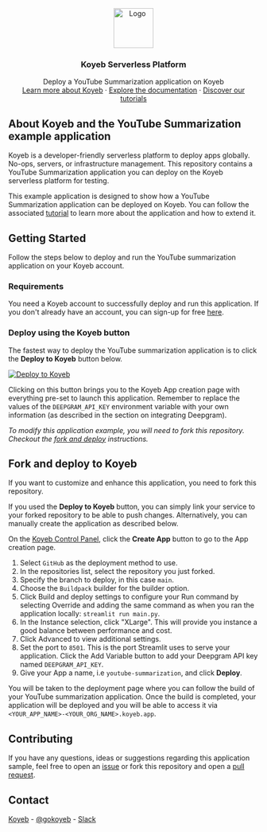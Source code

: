 <div align="center">
  <a href="https://koyeb.com">
    <img src="https://www.koyeb.com/static/images/icons/koyeb.svg" alt="Logo" width="80" height="80">
  </a>
  <h3 align="center">Koyeb Serverless Platform</h3>
  <p align="center">
    Deploy a YouTube Summarization application on Koyeb
    <br />
    <a href="https://koyeb.com">Learn more about Koyeb</a>
    ·
    <a href="https://koyeb.com/docs">Explore the documentation</a>
    ·
    <a href="https://koyeb.com/tutorials">Discover our tutorials</a>
  </p>
</div>


## About Koyeb and the YouTube Summarization example application

Koyeb is a developer-friendly serverless platform to deploy apps globally. No-ops, servers, or infrastructure management.  This repository contains a YouTube Summarization application you can deploy on the Koyeb serverless platform for testing.

This example application is designed to show how a YouTube Summarization application can be deployed on Koyeb.  You can follow the associated [tutorial](https://www.koyeb.com/tutorials/use-langchain-deepgram-and-mistral7b-to-build-a-youtube-video-summarization-app) to learn more about the application and how to extend it.

## Getting Started

Follow the steps below to deploy and run the YouTube summarization application on your Koyeb account.

### Requirements

You need a Koyeb account to successfully deploy and run this application. If you don't already have an account, you can sign-up for free [here](https://app.koyeb.com/auth/signup).

### Deploy using the Koyeb button

The fastest way to deploy the YouTube summarization application is to click the **Deploy to Koyeb** button below.

[![Deploy to Koyeb](https://www.koyeb.com/static/images/deploy/button.svg)](https://app.koyeb.com/deploy?name=youtube-summarization&type=git&repository=koyeb/example-youtube-summarization-langchain&branch=main&run_command=streamlit%20run%20main.py&env[DEEPGRAM_API_KEY]=REPLACE_ME&ports=8501;http;/)

Clicking on this button brings you to the Koyeb App creation page with everything pre-set to launch this application. Remember to replace the values of the `DEEPGRAM_API_KEY` environment variable with your own information (as described in the section on integrating Deepgram).

_To modify this application example, you will need to fork this repository. Checkout the [fork and deploy](#fork-and-deploy-to-koyeb) instructions._

## Fork and deploy to Koyeb

If you want to customize and enhance this application, you need to fork this repository.

If you used the **Deploy to Koyeb** button, you can simply link your service to your forked repository to be able to push changes.  Alternatively, you can manually create the application as described below.

On the [Koyeb Control Panel](//app.koyeb.com/apps), click the **Create App** button to go to the App creation page.

1. Select `GitHub` as the deployment method to use.
2. In the repositories list, select the repository you just forked.
3. Specify the branch to deploy, in this case `main`.
4. Choose the `Buildpack` builder for the builder option.
5. Click Build and deploy settings to configure your Run command by selecting Override and adding the same command as when you ran the application locally: `streamlit run main.py`.
6. In the Instance selection, click "XLarge". This will provide you instance a good balance between performance and cost.
7. Click Advanced to view additional settings.
8. Set the port to `8501`. This is the port Streamlit uses to serve your application.
Click the Add Variable button to add your Deepgram API key named `DEEPGRAM_API_KEY`.
9. Give your App a name, i.e `youtube-summarization`, and click **Deploy**.

You will be taken to the deployment page where you can follow the build of your YouTube summarization application. Once the build is completed, your application will be deployed and you will be able to access it via `<YOUR_APP_NAME>-<YOUR_ORG_NAME>.koyeb.app`.

## Contributing

If you have any questions, ideas or suggestions regarding this application sample, feel free to open an [issue](https://github.com/koyeb/example-youtube-summarization-langchain/issues) or fork this repository and open a [pull request](https://github.com/koyeb/example-youtube-summarization-langchain/pulls).

## Contact

[Koyeb](https://www.koyeb.com) - [@gokoyeb](https://twitter.com/gokoyeb) - [Slack](http://slack.koyeb.com/)
